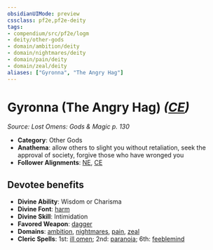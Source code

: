 ```yaml
---
obsidianUIMode: preview
cssclass: pf2e,pf2e-deity
tags:
- compendium/src/pf2e/logm
- deity/other-gods
- domain/ambition/deity
- domain/nightmares/deity
- domain/pain/deity
- domain/zeal/deity
aliases: ["Gyronna", "The Angry Hag"]
---
```

# Gyronna (The Angry Hag) *([CE](rules/traits/ce-b1.md "Chaotic Evil Alignment Trait"))*  
*Source: Lost Omens: Gods & Magic p. 130*  

- **Category**: Other Gods
- **Anathema**: allow others to slight you without retaliation, seek the approval of society, forgive those who have wronged you
- **Follower Alignments**: [NE](rules/traits/ne-b1.md "Neutral Evil Alignment Trait"), [CE](rules/traits/ce-b1.md "Chaotic Evil Alignment Trait")

## Devotee benefits

- **Divine Ability**: Wisdom or Charisma
- **Divine Font**: [harm](harm.md)
- **Divine Skill**: Intimidation
- **Favored Weapon**: [dagger](dagger.md)
- **Domains**: [ambition](Reference/Compendium/Setting/domains.md#Ambition), [nightmares](Reference/Compendium/Setting/domains.md#Nightmares), [pain](Reference/Compendium/Setting/domains.md#Pain), [zeal](Reference/Compendium/Setting/domains.md#Zeal)
- **Cleric Spells**: 1st: [ill omen](ill-omen-logm.md); 2nd: [paranoia](paranoia.md); 6th: [feeblemind](feeblemind.md)